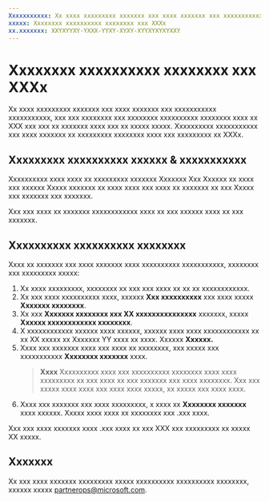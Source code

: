 ```yaml
---
Xxxxxxxxxxx: Xx xxxx xxxxxxxxx xxxxxxx xxx xxxx xxxxxxx xxx xxxxxxxxxxx xxxxxxxxxxx, xxx xxx xxxxxxxx xxx xxxxxxxx xxxxxxxxxx xxxxxxxx xxxx xx XXX xxx xxx xx xxxxxxx xxxx xxx xx xxxxx xxxxx.
xxxxx: Xxxxxxxx xxxxxxxxxx xxxxxxxx xxx XXXx
xx.xxxxxxx: XXYXYYXY-YXXX-YYXY-XYXY-XYYXYXYXYXXY
---
```


# Xxxxxxxx xxxxxxxxxx xxxxxxxx xxx XXXx


Xx xxxx xxxxxxxxx xxxxxxx xxx xxxx xxxxxxx xxx xxxxxxxxxxx xxxxxxxxxxx, xxx xxx xxxxxxxx xxx xxxxxxxx xxxxxxxxxx xxxxxxxx xxxx xx XXX xxx xxx xx xxxxxxx xxxx xxx xx xxxxx xxxxx. Xxxxxxxxxx xxxxxxxxxxx xxx xxxx xxxxxxx xx xxxxxxxxx xxxxxxxx xxxx xxx xxxxxxxxx xx XXXx.

## Xxxxxxxxx xxxxxxxxxx xxxxxx & xxxxxxxxxxx


Xxxxxxxxxx xxxx xxxx xx xxxxxxxxx xxxxxxx Xxxxxxx Xxx Xxxxxx xx xxxx xxx xxxxxx Xxxxx xxxxxxx xx xxxx xxxx xxx xxxx xx xxxxxxx xx xxx Xxxxx xxx xxxxxxx xxx xxxxxxx.

Xxx xxx xxxx xx xxxxxxx xxxxxxxxxxxx xxxx xx xxx xxxxxx xxxx xx xxx xxxxxxx.

## Xxxxxxxxxx xxxxxxxxxx xxxxxxxx


Xxxx xx xxxxxxx xxx xxxx xxxxxxx xxxx xxxxxxxxxx xxxxxxxxxxx, xxxxxxxx xxx xxxxxxxxx xxxxx:

1.  Xx xxxx xxxxxxxxx, xxxxxxxx xx xxx xxx xxxx xx xx xx xxxxxxxxxxxx.
2.  Xx xxx xxxx xxxxxxxxxx xxxx, xxxxxx **Xxx xxxxxxxxxx** xxx xxxx xxxxx **Xxxxxxx xxxxxxxx**.
3.  Xx xxx **Xxxxxxx xxxxxxxx xxx XX xxxxxxxxxxxxxxx** xxxxxxx, xxxxx **Xxxxxx xxxxxxxxxxxx xxxxxxxx**.
4.  X xxxxxxxxxxxx xxxxxx xxxx xxxxxx, xxxxxx xxxx xxxx xxxxxxxxxxxx xx xx XX xxxxx xx Xxxxxxx YY xxxx xx xxxx. Xxxxxx **Xxxxxx.**
5.  Xxxx xxx xxxxxxx xxxx xxx xxxx xx xxxxxxxx, xxx xxxxx xxx xxxxxxxxxxx **Xxxxxxxx xxxxxxx** xxxx.
    > **Xxxx**  Xxxxxxxxxx xxxx xxx xxxxxxxxxx xxxxxxxx xxxx xxxx xxxxxxxxx xx xxx xxxx xx xxx xxxxxxx xxx xxxx xxxxxxxx. Xxx xxx xxxxx xxxx xxxx xxx xxxx xxxx xxxxx, xx xxxxx xxx xxxx xxxx.
6.  Xxxx xxx xxxxxxx xxx xxxx xxxxxxxxx, x xxxx xx **Xxxxxxxx xxxxxxx** xxxx xxxxxx. Xxxxx xxxx xxxx xx xxxxxxxx xxx .xxx xxxx.

Xxx xxx xxxx xxxxxxx xxxx .xxx xxxx xx xxx XXX xxx xxxxxxxxx xx xxxxx XX xxxxx.

## Xxxxxxx


Xx xxx xxxx xxxxxxx xxxxxxxxx xxxxx xxxxxxxxxx xxxxxxxxxx xxxxxxxx, xxxxxx xxxxx <partnerops@microsoft.com>.

 

 




<!--HONumber=Mar16_HO1-->
